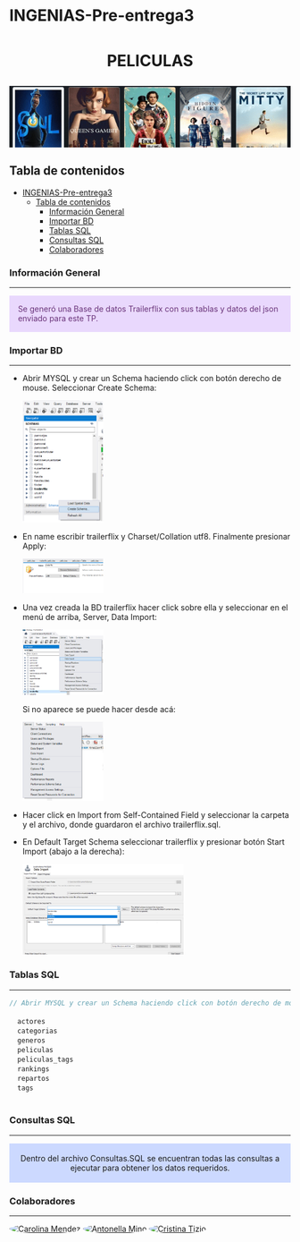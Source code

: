 # INGENIAS-Pre-entrega3

<h1 align="center" style = "margin: 0 auto;  height: 200px; overflow: hidden;" >
  <p align="center">PELICULAS</p>
  <a href="" ><img style=" width: 100%; text-align: center; " src="./public/img/peliculas.png" alt="PELICULAS"></a>
</h1>

## Tabla de contenidos
- [INGENIAS-Pre-entrega3](#ingenias-pre-entrega3)
  - [Tabla de contenidos](#tabla-de-contenidos)
    - [Información General](#información-general)
    - [Importar BD](#importar-bd)
    - [Tablas SQL](#tablas-sql)
    - [Consultas SQL](#consultas-sql)
    - [Colaboradores](#colaboradores)

### Información General
***
<div class="warning" style='padding:0.1em; background-color:#E9D8FD; color:#69337A'>
<span>
<p style='margin-left:1em;'>
Se generó una Base de datos Trailerflix con sus tablas y datos del json enviado para este TP.
</p>
</p></span>
</div>
 


### Importar BD
***
<ul>
<li>
  <p >Abrir MYSQL y crear un Schema haciendo click con botón derecho de mouse. Seleccionar Create Schema:</p>
  <a href="" ><img style=" width: 30%; text-align: center; " src="./public/img/Paso1.png" alt="PASO 1"></a>
</li>
<li>
  <p >En name escribir trailerflix y Charset/Collation utf8. Finalmente presionar Apply:</p>
  <a href="" ><img style=" width: 30%; text-align: center; " src="./public/img/Paso2.png" alt="PASO 2"></a>
</li>
<li>
  <p>Una vez creada la BD trailerflix hacer click sobre ella y seleccionar en el menú de arriba, Server, Data Import:</p>
  <a href="" ><img style=" width: 30%; text-align: center; " src="./public/img/Paso3.png" alt="PASO 3"></a>
    <p>Si no aparece se puede hacer desde acá:</p>
    <a href="" ><img style=" width: 30%; text-align: center; " src="./public/img/Paso32.png" alt="PASO 3.2"></a>
</li>
<li>
  <p>Hacer click en Import from Self-Contained Field y seleccionar la carpeta y el archivo, donde guardaron el archivo trailerflix.sql.</p>
</li>
<li>
    <p>En Default Target Schema seleccionar trailerflix y presionar botón Start Import (abajo a la derecha):</p>
    <a href="" ><img style=" width: 60%; text-align: center; " src="./public/img/Paso4.png" alt="PASO 4 "></a>
</li>
</ul>


### Tablas SQL
***
```javascript
// Abrir MYSQL y crear un Schema haciendo click con botón derecho de mouse. Seleccionar Create Schema:

  actores
  categorias
  generos
  peliculas
  peliculas_tags
  rankings
  repartos
  tags
  
```

### Consultas SQL
***
<div class="warning"  style='padding:0.3em; background-color:#ccd9ff; color:##696969 border-radius: 30px;'>
<span >
<p align="center">
Dentro del archivo Consultas.SQL se encuentran todas las consultas a ejecutar para obtener los datos requeridos. 
</p>
</p></span>
</div>



<!-- ### Graficos 
```mermaid

``` -->
### Colaboradores 
***
<a href="https://github.com/antonellamino/INGENIAS-Pre-entrega3/graphs/contributors" target="_blank">
<img alt="Carolina Mendez" title="Carolina Mendez" style=" width: 60px; /* Tamaño de los avatares */
  height: 60px;
  border-radius: 50%;" src="https://avatars.githubusercontent.com/u/49485102?s=60&v=4
  "></a>
  <a href="https://github.com/antonellamino/INGENIAS-Pre-entrega3/graphs/contributors" target="_blank">
<img alt="Antonella Mino" title="Antonella Mino" style=" width: 60px; /* Tamaño de los avatares */
  height: 60px;
  border-radius: 50%;" src="https://avatars.githubusercontent.com/u/69389897?s=60&v=4"></a> 
   <a href="https://github.com/antonellamino/INGENIAS-Pre-entrega3/graphs/contributors" target="_blank">
<img alt="Cristina Tizio" title="Cristina Tizio" style=" width: 60px; /* Tamaño de los avatares */
  height: 60px;
  border-radius: 50%;" src="https://avatars.githubusercontent.com/u/92401813?s=60&v=4"></a> 
  